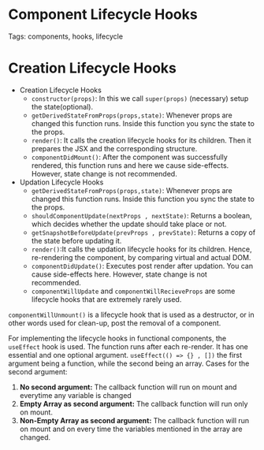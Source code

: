 # Component Lifecycle Hooks

Tags: components, hooks, lifecycle

# Creation Lifecycle Hooks

- Creation Lifecycle Hooks
    - `constructor(props)`: In this we call `super(props)` (necessary) setup the state(optional).
    - `getDerivedStateFromProps(props,state)`: Whenever props are changed this function runs. Inside this function you sync the state to the props.
    - `render()`: It calls the creation lifecycle hooks for its children. Then it prepares the JSX and the corresponding structure.
    - `componentDidMount()`: After the component was successfully rendered, this function runs and here we cause side-effects. However, state change is not recommended.
- Updation Lifecycle Hooks
    - `getDerivedStateFromProps(props,state)`: Whenever props are changed this function runs. Inside this function you sync the state to the props.
    - `shouldComponentUpdate(nextProps , nextState)`: Returns a boolean, which decides whether the update should take place or not.
    - `getSnapshotBeforeUpdate(prevProps , prevState)`: Returns a copy of the state before updating it.
    - `render()`:It calls the updation lifecycle hooks for its children. Hence, re-rendering the component, by comparing virtual and actual DOM.
    - `componentDidUpdate()`: Executes post render after updation. You can cause side-effects here. However, state change is not recommended.
    - `componentWillUpdate` and `componentWillRecieveProps` are some lifecycle hooks that are extremely rarely used.

`componentWillUnmount()` is a lifecycle hook that is used as a destructor, or in other words used for clean-up, post the removal of a component.

For implementing the lifecycle hooks in functional components, the `useEffect` hook is used. The function runs after each re-render. It has one essential and one optional argument. `useEffect(() => {} , [])` the first argument being a function, while the second being an array. Cases for the second argument:

1. **No second argument:** The callback function will run on mount and everytime any variable is changed
2. **Empty Array as second argument:** The callback function will run only on mount.
3. **Non-Empty Array as second argument:** The callback function will run on mount and on every time the variables mentioned in the array are changed.